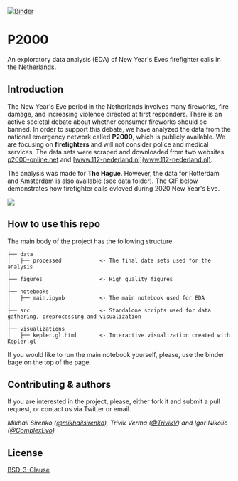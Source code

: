 [![Binder](https://mybinder.org/badge_logo.svg)](https://mybinder.org/v2/gh/mikhailsirenko/P2000/master?filepath=notebooks%2Fmain.ipynb)

# P2000
An exploratory data analysis (EDA) of New Year's Eves firefighter calls in the Netherlands.

## Introduction
The New Year's Eve period in the Netherlands involves many fireworks, fire damage, and increasing violence directed at first responders. There is an active societal debate about whether consumer fireworks should be banned. In order to support this debate, we have analyzed the data from the national emergency network called __P2000__, which is publicly available. We are focusing on __firefighters__ and will not consider police and medical services. The data sets were scraped and downloaded from two websites [p2000-online.net](http://p2000-online.net/) and [www.112-nederland.nl](www.112-nederland.nl).

The analysis was made for __The Hague__. However, the data for Rotterdam and Amsterdam is also available (see data folder). The GIF below demonstrates how firefighter calls evloved during 2020 New Year's Eve.  

![](https://github.com/mikhailsirenko/P2000/blob/master/visualizations/kepler.gl.gif)

## How to use this repo
The main body of the project has the following structure. 
```
├── data
│   ├── processed            <- The final data sets used for the analysis
│
├── figures                  <- High quality figures 
│
├── notebooks                
│   ├── main.ipynb           <- The main notebook used for EDA
│
├── src                      <- Standalone scripts used for data gathering, preprocessing and visualization
│
├── visualizations            
│   ├── kepler.gl.html       <- Interactive visualization created with Kepler.gl
```

If you would like to run the main notebook yourself, please, use the binder bage on the top of the page. 

## Contributing & authors
If you are interested in the project, please, either fork it and submit a pull request, or contact us via Twitter or email.

_Mikhail Sirenko ([@mikhailsirenko](https://twitter.com/mikhailsirenko)), Trivik Verma ([@TrivikV](https://twitter.com/TrivikV)) and Igor Nikolic ([@ComplexEvo](https://twitter.com/ComplexEvo))_

## License
[BSD-3-Clause](https://opensource.org/licenses/BSD-3-Clause)

